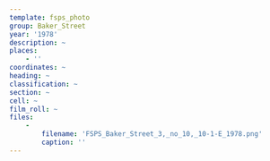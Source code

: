 ```yaml
---
template: fsps_photo
group: Baker_Street
year: '1978'
description: ~
places:
    - ''
coordinates: ~
heading: ~
classification: ~
section: ~
cell: ~
film_roll: ~
files:
    -
        filename: 'FSPS_Baker_Street_3,_no_10,_10-1-E_1978.png'
        caption: ''
---
```

